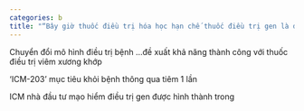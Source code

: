 ```yaml
---
categories: b
title: "“Bây giờ thuốc điều trị hóa học hạn chế thuốc điều trị gen là đề án”"
---
```

Chuyển đổi m&ocirc; h&igrave;nh điều trị bệnh &hellip;đề xuất khả năng th&agrave;nh c&ocirc;ng với thuốc điều trị vi&ecirc;m xương khớp 

&lsquo;ICM-203&rsquo; mục ti&ecirc;u khỏi bệnh th&ocirc;ng qua ti&ecirc;m 1 lần



ICM nh&agrave; đầu tư mạo hiểm điều trị gen được h&igrave;nh th&agrave;nh trong